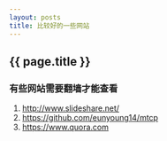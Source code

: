 ```yaml
---
layout: posts 
title: 比较好的一些网站
---
```


## {{ page.title }}

### 有些网站需要翻墙才能查看

1. http://www.slideshare.net/
1. https://github.com/eunyoung14/mtcp
1. https://www.quora.com


